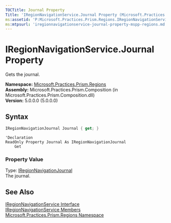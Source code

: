 ```yaml
---
TOCTitle: Journal Property
Title: 'IRegionNavigationService.Journal Property (Microsoft.Practices.Prism.Regions)'
ms:assetid: 'P:Microsoft.Practices.Prism.Regions.IRegionNavigationService.Journal'
ms:mtpsurl: 'iregionnavigationservice-journal-property-mspp-regions.md'
---
```


# IRegionNavigationService.Journal Property

Gets the journal.

**Namespace:** [Microsoft.Practices.Prism.Regions](/patterns-practices/reference/mspp-regions-namespace)  
**Assembly:** Microsoft.Practices.Prism.Composition (in Microsoft.Practices.Prism.Composition.dll)  
**Version:** 5.0.0.0 (5.0.0.0)

## Syntax

```C#
IRegionNavigationJournal Journal { get; }
```

```VB
'Declaration
ReadOnly Property Journal As IRegionNavigationJournal
	Get
```

### Property Value

Type: [IRegionNavigationJournal](/patterns-practices/reference/iregionnavigationjournal-interface-mspp-regions)  
The journal.

## See Also

[IRegionNavigationService Interface](/patterns-practices/reference/iregionnavigationservice-interface-mspp-regions)  
[IRegionNavigationService Members](/patterns-practices/reference/iregionnavigationservice-members-mspp-regions)  
[Microsoft.Practices.Prism.Regions Namespace](/patterns-practices/reference/mspp-regions-namespace)  